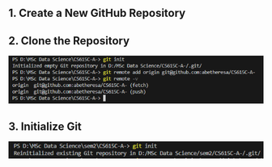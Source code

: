 ## 1. Create a New GitHub Repository
## 2. Clone the Repository
![alt text](image.png)
## 3. Initialize Git
![alt text](image-1.png)